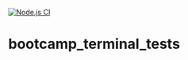 [![Node.js CI](https://github.com/KayDrew/bootcamp_terminal_tests/actions/workflows/node.js.yml/badge.svg)](https://github.com/KayDrew/bootcamp_terminal_tests/actions/workflows/node.js.yml)
# bootcamp_terminal_tests
